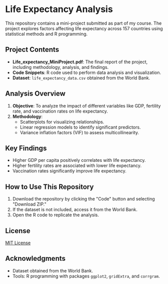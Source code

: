 # Life Expectancy Analysis

This repository contains a mini-project submitted as part of my course. The project explores factors affecting life expectancy across 157 countries using statistical methods and R programming.

## Project Contents

- **Life_expectancy_MiniProject.pdf**: The final report of the project, including methodology, analysis, and findings.
- **Code Snippets**: R code used to perform data analysis and visualization.
- **Dataset**: `life_expectancy_data.csv` obtained from the World Bank.

## Analysis Overview

1. **Objective**: To analyze the impact of different variables like GDP, fertility rate, and vaccination rates on life expectancy.
2. **Methodology**:
   - Scatterplots for visualizing relationships.
   - Linear regression models to identify significant predictors.
   - Variance inflation factors (VIF) to assess multicollinearity.

## Key Findings

- Higher GDP per capita positively correlates with life expectancy.
- Higher fertility rates are associated with lower life expectancy.
- Vaccination rates significantly improve life expectancy.

## How to Use This Repository

1. Download the repository by clicking the "Code" button and selecting "Download ZIP."
2. If the dataset is not included, access it from the World Bank.
3. Open the R code to replicate the analysis.

## License

[MIT License](LICENSE) 

## Acknowledgments

- Dataset obtained from the World Bank.
- Tools: R programming with packages `ggplot2`, `gridExtra`, and `corrgram`.
